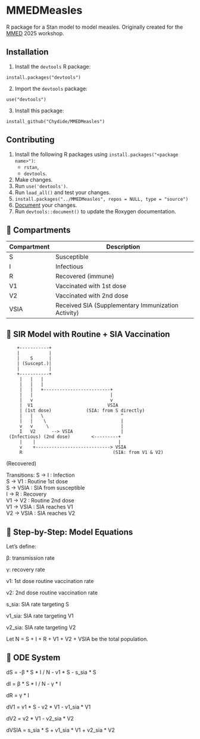 # MMEDMeasles

R package for a Stan model to model measles. 
Originally created for the [MMED](https://www.ici3d.org/MMED/schedule/) 2025 workshop.

## Installation

1. Install the `devtools` R package:
```
install.packages("devtools")
```
2. Import the `devtools` package:
```
use("devtools")
```
3. Install this package:
```
install_github("Chydide/MMEDMeasles")
```

## Contributing

1. Install the following R packages using `install.packages("<package name>")`:
    - `rstan`,
    - `devtools`.
2. Make changes.
3. Run `use('devtools')`.
4. Run `load_all()` and test your changes.
5. `install.packages("../MMEDMeasles", repos = NULL, type = "source")`
6. [Document](https://r-pkgs.org/man.html) your changes.
7. Run `devtools::document()` to update the Roxygen documentation.


## 🧪 Compartments
| Compartment| Description|
|------------|------------|
|S	         | Susceptible      |
|I	         |Infectious        |
|R	         |Recovered (immune)|
|V1	         |Vaccinated with 1st dose|
|V2	         |Vaccinated with 2nd dose|
|VSIA	       |Received SIA (Supplementary Immunization Activity)|



## 🦠 SIR Model with Routine + SIA Vaccination

        +-----------+
        |           |
        |    S      |
        | (Suscept.)|
        |           |
        +-----------+
         |   |   |
         |   |   |
         |   |   +-------------------------+
         |   |                             |
         |   v                             v
         |  V1                            VSIA
         | (1st dose)             (SIA: from S directly)
         |   |   \                             ^
         |   |    \                            |
         v   v     \                           |
         I   V2      --> VSIA                  |
     (Infectious) (2nd dose)        <---------+
         |    |                               |
         v    +----------------------------> VSIA
         R                                  (SIA: from V1 & V2)
   (Recovered)

Transitions:
S  → I      : Infection  
S  → V1     : Routine 1st dose  
S  → VSIA   : SIA from susceptible  
I  → R      : Recovery  
V1 → V2     : Routine 2nd dose  
V1 → VSIA   : SIA reaches V1  
V2 → VSIA   : SIA reaches V2



## 📘 Step-by-Step: Model Equations
Let’s define:

β: transmission rate

γ: recovery rate

v1: 1st dose routine vaccination rate

v2: 2nd dose routine vaccination rate

s_sia: SIA rate targeting S

v1_sia: SIA rate targeting V1

v2_sia: SIA rate targeting V2

Let N = S + I + R + V1 + V2 + VSIA be the total population.


## 🧮 ODE System

dS     = -β * S * I / N - v1 * S - s_sia * S

dI     =  β * S * I / N - γ * I

dR     =  γ * I

dV1    =  v1 * S - v2 * V1 - v1_sia * V1

dV2    =  v2 * V1 - v2_sia * V2

dVSIA  =  s_sia * S + v1_sia * V1 + v2_sia * V2